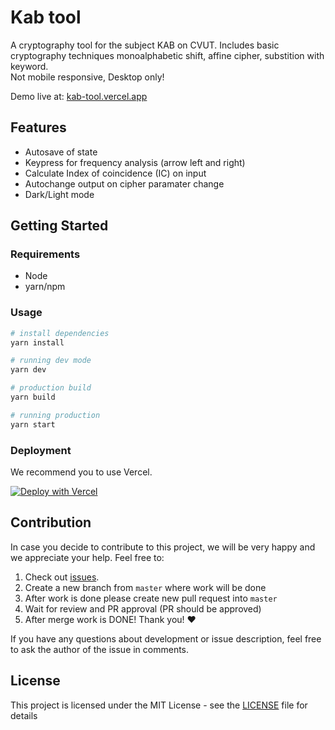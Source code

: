 # Kab tool

A cryptography tool for the subject KAB on CVUT. Includes basic cryptography techniques monoalphabetic shift, affine cipher, substition with keyword.
</br>
Not mobile responsive, Desktop only!

Demo live at: [kab-tool.vercel.app](https://kab-tool.vercel.app/)

## Features

- Autosave of state
- Keypress for frequency analysis (arrow left and right)
- Calculate Index of coincidence (IC) on input
- Autochange output on cipher paramater change
- Dark/Light mode

## Getting Started

### Requirements

- Node
- yarn/npm

### Usage

```bash
# install dependencies
yarn install

# running dev mode
yarn dev

# production build
yarn build

# running production
yarn start
```

### Deployment

We recommend you to use Vercel.

[![Deploy with Vercel](https://vercel.com/button)](https://vercel.com/new/clone?repository-url=https%3A%2F%2Fgithub.com%2Falexnguyen98%2Fkab-tool)

## Contribution

In case you decide to contribute to this project, we will be very happy and we appreciate your help. Feel free to:

1. Check out [issues](https://github.com/alexnguyen98/kab-tool/issues).
2. Create a new branch from `master` where work will be done
3. After work is done please create new pull request into `master`
4. Wait for review and PR approval (PR should be approved)
5. After merge work is DONE! Thank you! :heart:

If you have any questions about development or issue description, feel free to ask the author of the issue in comments.

## License

This project is licensed under the MIT License - see the [LICENSE](LICENSE) file for details
